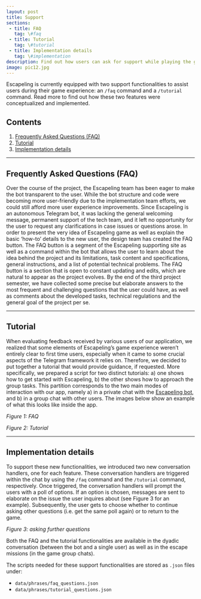 ```yaml
---
layout: post
title: Support
sections:
 - title: FAQ
   tag: \#faq
 - title: Tutorial
   tag: \#tutorial
 - title: Implementation details
   tag: \#implementation
description: Find out how users can ask for support while playing the game.
image: pic12.jpg
---
```


Escapeling is currently equipped with two support functionalities to assist users during their game experience: an `/faq` command and a `/tutorial` command. Read more to find out how these two features were conceptualized and implemented.

## Contents

1. <span class="section">[Frequently Asked Questions (FAQ)](#faq)</span>
2. <span class="section">[Tutorial](#tutorial)</span>
3. <span class="section">[Implementation details](#implementation)</span>

<hr />

<!-- FAQ -->

<div id="faq"></div>

<h2><span class="section">Frequently Asked Questions (FAQ)</span></h2>

Over the course of the project, the Escapeling team has been eager to make the bot transparent to the user. While the bot structure and code were becoming more user-friendly due to the implementation team efforts, we could still afford more user experience improvements. Since Escapeling is an autonomous Telegram bot, it was lacking the general welcoming message, permanent support of the tech team, and it left no opportunity for the user to request any clarifications in case issues or questions arose. In order to present the very idea of Escapeling game as well as explain the basic ‘how-to’ details to the new user, the design team has created the FAQ button. The FAQ button is a segment of the Escapeling supporting site as well as a command within the bot that allows the user to learn about the idea behind the project and its limitations, task content and specifications, general instructions, and a list of potential technical problems. The FAQ button is a section that is open to constant updating and edits, which are natural to appear as the project evolves. By the end of the third project semester, we have collected some precise but elaborate answers to the most frequent and challenging questions that the user could have, as well as comments about the developed tasks, technical regulations and the general goal of the project per se.

<hr />

<!-- Tutorial -->

<div id="tutorial"></div>

<h2><span class="section">Tutorial</span></h2>

When evaluating feedback received by various users of our application, we realized that some elements of Escapeling’s game experience weren’t entirely clear to first time users, especially when it came to some crucial aspects of the Telegram framework it relies on. Therefore, we decided to put together a tutorial that would provide guidance, if requested. More specifically, we prepared a script for two distinct tutorials: a) one shows how to get started with Escapeling, b) the other shows how to approach the group tasks. This partition corresponds to the two main modes of interaction with our app, namely a) in a private chat with the [Escapeling bot](https://telegram.me/Escapeling_Bot), and b) in a group chat with other users. The images below show an example of what this looks like inside the app.

*Figure 1: FAQ*

*Figure 2: Tutorial*

<hr />

<!-- Implementation -->

<div id="implementation"></div>

<h2><span class="section">Implementation details</span></h2>

To support these new functionalities, we introduced two new conversation handlers, one for each feature. These conversation handlers are triggered within the chat by using the `/faq` command and the `/tutorial` command, respectively. Once triggered, the conversation handlers will prompt the users with a poll of options. If an option is chosen, messages are sent to elaborate on the issue the user inquires about (see Figure 3 for an example). Subsequently, the user gets to choose whether to continue asking other questions (i.e. get the same poll again) or to return to the game.

*Figure 3: asking further questions*

Both the FAQ and the tutorial functionalities are available in the dyadic conversation (between the bot and a single user) as well as in the escape missions (in the game group chats). 

The scripts needed for these support functionalities are stored as `.json` files under:
* `data/phrases/faq_questions.json`
* `data/phrases/tutorial_questions.json`
